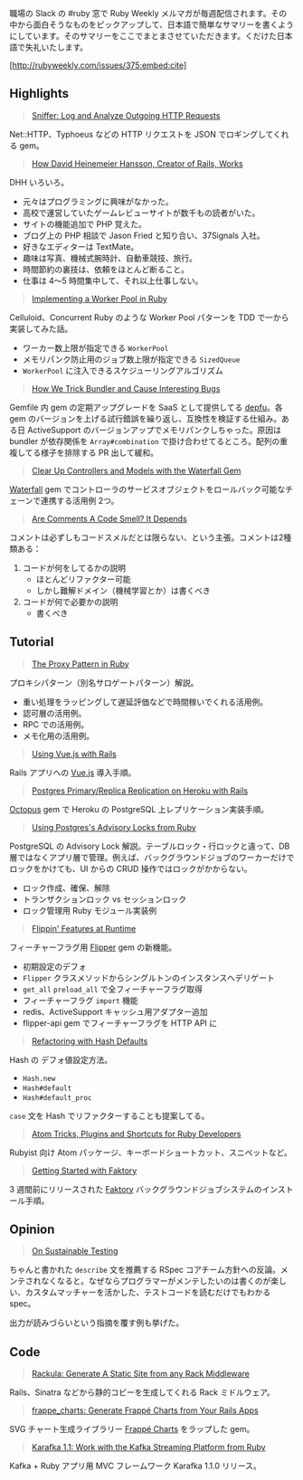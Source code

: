 職場の Slack の #ruby 窓で Ruby Weekly メルマガが毎週配信されます。その中から面白そうなものをピックアップして、日本語で簡単なサマリーを書くようにしています。そのサマリーをここでまとまさせていただきます。くだけた日本語で失礼いたします。

[http://rubyweekly.com/issues/375:embed:cite]

## Highlights

> [Sniffer: Log and Analyze Outgoing HTTP Requests](https://rubyweekly.com/link/32746/web)

Net::HTTP、Typhoeus などの HTTP リクエストを JSON でロギングしてくれる gem。

> [How David Heinemeier Hansson, Creator of Rails, Works](https://rubyweekly.com/link/32747/web)

DHH いろいろ。

- 元々はプログラミングに興味がなかった。
- 高校で運営していたゲームレビューサイトが数千もの読者がいた。
- サイトの機能追加で PHP 覚えた。
- ブログ上の PHP 相談で Jason Fried と知り合い、37Signals 入社。
- 好きなエディターは TextMate。
- 趣味は写真、機械式腕時計、自動車競技、旅行。
- 時間節約の裏技は、依頼をほとんど断ること。
- 仕事は 4〜5 時間集中して、それ以上仕事しない。

> [Implementing a Worker Pool in Ruby](https://rubyweekly.com/link/32748/web)

Celluloid、Concurrent Ruby のような Worker Pool パターンを TDD で一から実装してみた話。

- ワーカー数上限が指定できる `WorkerPool`
- メモリパンク防止用のジョブ数上限が指定できる `SizedQueue`
- `WorkerPool` に注入できるスケジューリングアルゴリズム

> [How We Trick Bundler and Cause Interesting Bugs](https://rubyweekly.com/link/32750/web)

Gemfile 内 gem の定期アップグレードを SaaS として提供してる [depfu](https://depfu.com/)。各 gem のバージョンを上げる試行錯誤を繰り返し、互換性を検証する仕組み。ある日 ActiveSupport のバージョンアップでメモリパンクしちゃった。原因は bundler が依存関係を `Array#combination` で掛け合わせてるところ。配列の重複してる様子を排除する PR 出して緩和。

> [Clear Up Controllers and Models with the Waterfall Gem](https://rubyweekly.com/link/32751/web)

[Waterfall](https://github.com/apneadiving/waterfall) gem でコントローラのサービスオブジェクトをロールバック可能なチェーンで連携する活用例 2つ。

> [Are Comments A Code Smell? It Depends](https://rubyweekly.com/link/32755/web)

コメントは必ずしもコードスメルだとは限らない、という主張。コメントは2種類ある：

1. コードが何をしてるかの説明
   - ほとんどリファクター可能
   - しかし難解ドメイン（機械学習とか）は書くべき
2. コードが何で必要かの説明
   - 書くべき

## Tutorial

> [The Proxy Pattern in Ruby](https://rubyweekly.com/link/32760/web)

プロキシパターン（別名サロゲートパターン）解説。

- 重い処理をラッピングして遅延評価などで時間稼いでくれる活用例。
- 認可層の活用例。
- RPC での活用例。
- メモ化用の活用例。

> [Using Vue.js with Rails](https://rubyweekly.com/link/32761/web)

Rails アプリへの [Vue.js](https://vuejs.org/) 導入手順。

> [Postgres Primary/Replica Replication on Heroku with Rails](https://rubyweekly.com/link/32762/web)

[Octopus](https://github.com/thiagopradi/octopus) gem で Heroku の PostgreSQL 上レプリケーション実装手順。

> [Using Postgres's Advisory Locks from Ruby](https://rubyweekly.com/link/32763/web)

PostgreSQL の Advisory Lock 解説。テーブルロック・行ロックと違って、DB 層ではなくアプリ層で管理。例えば、バックグラウンドジョブのワーカーだけでロックをかけても、UI からの CRUD 操作ではロックがかからない。

- ロック作成、確保、解除
- トランザクションロック vs セッションロック
- ロック管理用 Ruby モジュール実装例

> [Flippin' Features at Runtime](https://rubyweekly.com/link/32764/web)

フィーチャーフラグ用 [Flipper](https://github.com/jnunemaker/flipper) gem の新機能。

- 初期設定のデフォ
- `Flipper` クラスメソッドからシングルトンのインスタンスへデリゲート
- `get_all` `preload_all` で全フィーチャーフラグ取得
- フィーチャーフラグ `import` 機能
- redis、ActiveSupport キャッシュ用アダプター追加
- flipper-api gem でフィーチャーフラグを HTTP API に

> [Refactoring with Hash Defaults](https://rubyweekly.com/link/32765/web)

Hash の デフォ値設定方法。

- `Hash.new`
- `Hash#default`
- `Hash#default_proc`

`case` 文を Hash でリファクターすることも提案してる。

> [Atom Tricks, Plugins and Shortcuts for Ruby Developers](https://rubyweekly.com/link/32766/web)

Rubyist 向け Atom パッケージ、キーボードショートカット、スニペットなど。

> [Getting Started with Faktory](https://rubyweekly.com/link/32768/web)

3 週間前にリリースされた [Faktory](https://github.com/contribsys/faktory) バックグラウンドジョブシステムのインストール手順。

## Opinion

> [On Sustainable Testing](https://rubyweekly.com/link/32773/web)

ちゃんと書かれた `describe` 文を推薦する RSpec コアチーム方針への反論。メンテされなくなると。なぜならプログラマーがメンテしたいのは書くのが楽しい、カスタムマッチャーを活かした、テストコードを読むだけでもわかる spec。

出力が読みづらいという指摘を覆す例も挙げた。

## Code

> [Rackula: Generate A Static Site from any Rack Middleware](https://rubyweekly.com/link/32775/web)

Rails、Sinatra などから静的コピーを生成してくれる Rack ミドルウェア。

> [frappe_charts: Generate Frappé Charts from Your Rails Apps](https://rubyweekly.com/link/32776/web)

SVG チャート生成ライブラリー [Frappé Charts](https://github.com/frappe/charts) をラップした gem。

> [Karafka 1.1: Work with the Kafka Streaming Platform from Ruby](https://rubyweekly.com/link/32758/web)

Kafka + Ruby アプリ用 MVC フレームワーク Karafka 1.1.0 リリース。
